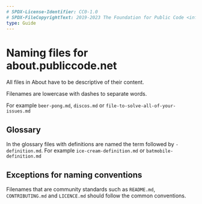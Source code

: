 ```yaml
---
# SPDX-License-Identifier: CC0-1.0
# SPDX-FileCopyrightText: 2019-2023 The Foundation for Public Code <info@publiccode.net>
type: Guide
---
```


# Naming files for about.publiccode.net

All files in About have to be descriptive of their content.

Filenames are lowercase with dashes to separate words.

For example `beer-pong.md`, `discos.md` or `file-to-solve-all-of-your-issues.md`

## Glossary

In the glossary files with definitions are named the term followed by `-definition.md`.
For example `ice-cream-definition.md` or `batmobile-definition.md`

## Exceptions for naming conventions

Filenames that are community standards such as `README.md`, `CONTRIBUTING.md` and `LICENCE.md` should follow the common conventions.
